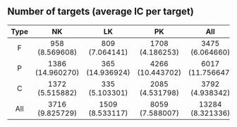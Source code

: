 ## Number of targets (average IC per target) ##
| Type |      NK         |       LK       |        PK       |        All      |
| :--: |     :--:        |      :--:      |       :--:      |       :--:      |
|   F  | 958 (8.569608) | 809 (7.064141) | 1708 (4.186253) | 3475 (6.064660) |
|   P  | 1386 (14.960270) | 365 (14.936924) | 4266 (10.443702) | 6017 (11.756647) |
|   C  | 1372 (5.515882) | 335 (5.103301) | 2085 (4.531798) | 3792 (4.938342) |
|  All | 3716 (9.825729) | 1509 (8.533117) | 8059 (7.588007) | 13284 (8.321336) |
